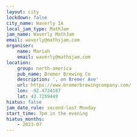 ```yaml
---
layout: city
lockdown: false
city_name: Waverly IA
local_jam_type: MathJam
jam_name: Waverly MathJam
email: waverly@mathsjam.com
organiser:
    name: Mariah
    email: waverly@mathsjam.com
location:
    group: north-america
    pub_name: Bremer Brewing Co
    description: ', on Bremer Ave'
    url: https://www.bremerbrewingcompany.com/
    lon: -92.4724187
    lat: 42.7259449
hiatus: false
jam_date_rule: second-last Monday
start_time: 7pm in the evening
hiatus_months:
    - 2023-07
---
```


